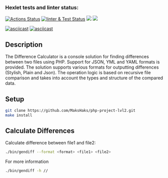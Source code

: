 ### Hexlet tests and linter status:
[![Actions Status](https://github.com/MaksHaks/php-project-lvl2/workflows/hexlet-check/badge.svg)](https://github.com/MaksHaks/php-project-lvl2/actions)
[![linter & Test Status](https://github.com/MaksHaks/php-project-lvl2/actions/workflows/github-actions.yml/badge.svg)](https://github.com/MaksHaks/php-project-lvl2/actions)
<a href="https://codeclimate.com/github/MaksHaks/php-project-lvl2/maintainability"><img src="https://api.codeclimate.com/v1/badges/6cdcdc1e15d54d5e0447/maintainability" /></a>
<a href="https://codeclimate.com/github/MaksHaks/php-project-lvl2/test_coverage"><img src="https://api.codeclimate.com/v1/badges/6cdcdc1e15d54d5e0447/test_coverage" /></a>

[![asciicast](https://asciinema.org/a/rNgJWOuMRq3JpJlb8SGQuSSua.svg)](https://asciinema.org/a/rNgJWOuMRq3JpJlb8SGQuSSua)
[![asciicast](https://asciinema.org/a/N53eakZkGFGtSdwux4F1BG6iS.svg)](https://asciinema.org/a/N53eakZkGFGtSdwux4F1BG6iS)


## Description

The Difference Calculator is a console solution for finding differences between two files using PHP. Support for JSON, YML and YAML formats is provided. The solution supports various formats for outputting differences (Stylish, Plain and Json). The operation logic is based on recursive file comparison and takes into account the types and structure of the compared data.

## Setup

```sh
git clone https://github.com/MaksHaks/php-project-lvl2.git
make install
```

## Calculate Differences

Calculate difference between file1 and file2:
```sh
./bin/gendiff --format <format> <file1> <file2> 
```

For more information
```sh
./bin/gendiff -h // 
```
